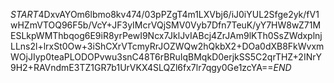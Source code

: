 $START$4DxvAYOm6lbmo8kv474/03pPZgT4m1LXVbj6/iJ0iYUL2Sfge2yk/fV1wHZmVTOQ96F5b/VcY+JF3yIMcrVQjSMV0Vyb7Dfn7TeuK/yY7HW8wZ71MESLkpWMThbqog6E9iR8yrPewI9Ncx7JklJvIABcj4ZrJAm9lKTh0SsZWdxplnjLLns2l+lrxSt0Ow+3iShCXrVTcmyRrJOZWQw2hQkbX2+DOa0dXB8FkWvxmWOjJIyp0teaPLODOPvwu3snC48T6rBRuIqBMqkD0erjkSS5C2qrTHZ+2INrY9H2+RAVndmE3TZ1GR7b1UrVKX4SLQZl6fx7lr7qgy0Ge1zcYA==$END$